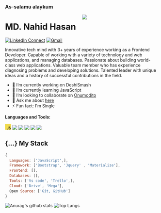 
### As-salamu alaykum



<a target="_blank" href="#"><img width="250" align="right" src="https://user-images.githubusercontent.com/58518192/87162442-bf3e8180-c2e7-11ea-9f2a-53a50306b7ce.gif"></a>

# MD. Nahid Hasan

[![LinkedIn Connect](https://img.shields.io/badge/%20-Connect-black?color=14171A&labelColor=212121&logo=linkedin&logoColor=ffcc80)](https://www.linkedin.com/in/nahidthenh/)
[![Gmail](https://img.shields.io/badge/%20-Send%20Mail-black?color=14171A&labelColor=ef5350&logo=gmail&logoColor=ffffff)](mailto:nahidthenh@gmail.com)

Innovative tech mind with 3+ years of experience working as a Frontend Developer. Capable of working with a variety of technology and web applications, and managing databases. Passionate about building world-class web applications. Valuable team member who has experience diagnosing problems and developing solutions. Talented leader with unique ideas and a history of successful contributions in the field.


- 🔭 I’m currently working on DeshiSmash
- 🌱 I’m currently learning JavaScript
- 👯 I’m looking to collaborate on [Onumodito](https://www.onumodito.com/)
- 💬 Ask me about [here](https://github.com/nahidthenh/issues)
- ⚡ Fun fact: I'm Single

**Languages and Tools:**  

<code><img height="20" src="https://raw.githubusercontent.com/github/explore/80688e429a7d4ef2fca1e82350fe8e3517d3494d/topics/javascript/javascript.png"></code>
<code><img height="20" src="https://laravel.com/img/favicon/favicon.ico"></code>
<code><img height="20" src="https://www.php.net/favicon.ico"></code>
<code><img height="20" src="https://vuejs.org/images/icons/apple-icon-180x180.png"></code> 
<code><img height="20" src="https://image.flaticon.com/icons/png/512/174/174854.png"></code> 
<code><img height="20" src="https://image.flaticon.com/icons/png/512/919/919826.png"></code> 


## {...} My Stack 

```js
{
  Languages: ['JavaScript',],
  Framework: ['Bootstrap', 'Jquery' , 'Materialize'],
  Frontend: [],
  Databases: [],
  Tools: ['Vs code', 'Trello',],
  Cloud: ['Drive', 'Mega'],
  Open Source: ['Git, GitHub']
}
```


![Anurag's github stats](https://github-readme-stats.vercel.app/api?username=nahidthenh&show_icons=true&theme=dracula)
![Top Langs](https://github-readme-stats.vercel.app/api/top-langs/?username=nahidthenh&show_icons=true&theme=dracula)

